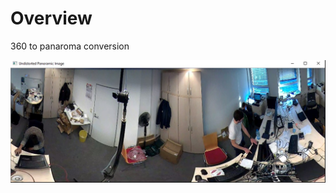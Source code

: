# Overview
360 to panaroma conversion 

![image](https://github.com/tutul032/Panaromicview/blob/master/pan_Img.jpg)
